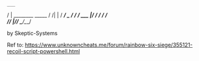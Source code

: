     ___                  
   /   |  ________  _____
  / /| | / ___/ _ \/ ___/
 / ___ |/ /  /  __/ /__  
/_/  |_/_/   \___/\___/ 

by Skeptic-Systems

Ref to: https://www.unknowncheats.me/forum/rainbow-six-siege/355121-recoil-script-powershell.html
